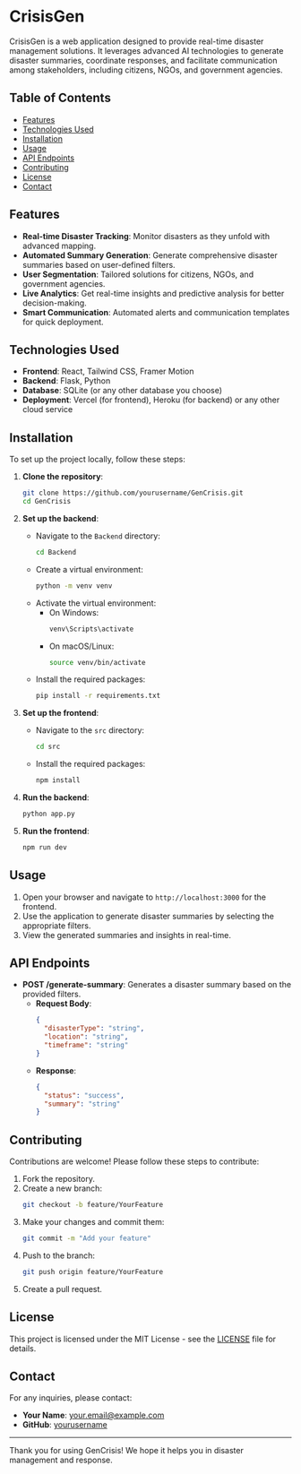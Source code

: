 # CrisisGen

CrisisGen is a web application designed to provide real-time disaster management solutions. It leverages advanced AI technologies to generate disaster summaries, coordinate responses, and facilitate communication among stakeholders, including citizens, NGOs, and government agencies.

## Table of Contents

- [Features](#features)
- [Technologies Used](#technologies-used)
- [Installation](#installation)
- [Usage](#usage)
- [API Endpoints](#api-endpoints)
- [Contributing](#contributing)
- [License](#license)
- [Contact](#contact)

## Features

- **Real-time Disaster Tracking**: Monitor disasters as they unfold with advanced mapping.
- **Automated Summary Generation**: Generate comprehensive disaster summaries based on user-defined filters.
- **User Segmentation**: Tailored solutions for citizens, NGOs, and government agencies.
- **Live Analytics**: Get real-time insights and predictive analysis for better decision-making.
- **Smart Communication**: Automated alerts and communication templates for quick deployment.

## Technologies Used

- **Frontend**: React, Tailwind CSS, Framer Motion
- **Backend**: Flask, Python
- **Database**: SQLite (or any other database you choose)
- **Deployment**: Vercel (for frontend), Heroku (for backend) or any other cloud service

## Installation

To set up the project locally, follow these steps:

1. **Clone the repository**:
   ```bash
   git clone https://github.com/yourusername/GenCrisis.git
   cd GenCrisis
   ```

2. **Set up the backend**:
   - Navigate to the `Backend` directory:
     ```bash
     cd Backend
     ```
   - Create a virtual environment:
     ```bash
     python -m venv venv
     ```
   - Activate the virtual environment:
     - On Windows:
       ```bash
       venv\Scripts\activate
       ```
     - On macOS/Linux:
       ```bash
       source venv/bin/activate
       ```
   - Install the required packages:
     ```bash
     pip install -r requirements.txt
     ```

3. **Set up the frontend**:
   - Navigate to the `src` directory:
     ```bash
     cd src
     ```
   - Install the required packages:
     ```bash
     npm install
     ```

4. **Run the backend**:
   ```bash
   python app.py
   ```

5. **Run the frontend**:
   ```bash
   npm run dev
   ```

## Usage

1. Open your browser and navigate to `http://localhost:3000` for the frontend.
2. Use the application to generate disaster summaries by selecting the appropriate filters.
3. View the generated summaries and insights in real-time.

## API Endpoints

- **POST /generate-summary**: Generates a disaster summary based on the provided filters.
  - **Request Body**:
    ```json
    {
      "disasterType": "string",
      "location": "string",
      "timeframe": "string"
    }
    ```
  - **Response**:
    ```json
    {
      "status": "success",
      "summary": "string"
    }
    ```

## Contributing

Contributions are welcome! Please follow these steps to contribute:

1. Fork the repository.
2. Create a new branch:
   ```bash
   git checkout -b feature/YourFeature
   ```
3. Make your changes and commit them:
   ```bash
   git commit -m "Add your feature"
   ```
4. Push to the branch:
   ```bash
   git push origin feature/YourFeature
   ```
5. Create a pull request.

## License

This project is licensed under the MIT License - see the [LICENSE](LICENSE) file for details.

## Contact

For any inquiries, please contact:

- **Your Name**: [your.email@example.com](mailto:your.email@example.com)
- **GitHub**: [yourusername](https://github.com/yourusername)

---

Thank you for using GenCrisis! We hope it helps you in disaster management and response.